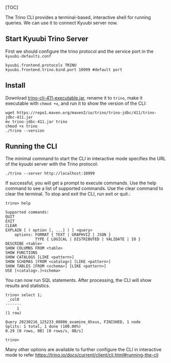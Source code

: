 [TOC]

The Trino CLI provides a terminal-based, interactive shell for running queries. We can use it to connect Kyuubi server now.

## Start Kyuubi Trino Server

First we should configure the trino protocol and the service port in the `kyuubi-defaults.conf`

```
kyuubi.frontend.protocols TRINO
kyuubi.frontend.trino.bind.port 10999 #default port
```

## Install

Download [trino-cli-411-executable.jar](https://repo1.maven.org/maven2/io/trino/trino-jdbc/411/trino-jdbc-411.jar), rename it to `trino`, make it executable with `chmod +x`, and run it to show the version of the CLI:

```
wget https://repo1.maven.org/maven2/io/trino/trino-jdbc/411/trino-jdbc-411.jar
mv trino-jdbc-411.jar trino
chmod +x trino
./trino --version
```

## Running the CLI

The minimal command to start the CLI in interactive mode specifies the URL of the kyuubi server with the Trino protocol:

```
./trino --server http://localhost:10999
```

If successful, you will get a prompt to execute commands. Use the help command to see a list of supported commands. Use the clear command to clear the terminal. To stop and exit the CLI, run exit or quit.:

```
trino> help

Supported commands:
QUIT
EXIT
CLEAR
EXPLAIN [ ( option [, ...] ) ] <query>
    options: FORMAT { TEXT | GRAPHVIZ | JSON }
             TYPE { LOGICAL | DISTRIBUTED | VALIDATE | IO }
DESCRIBE <table>
SHOW COLUMNS FROM <table>
SHOW FUNCTIONS
SHOW CATALOGS [LIKE <pattern>]
SHOW SCHEMAS [FROM <catalog>] [LIKE <pattern>]
SHOW TABLES [FROM <schema>] [LIKE <pattern>]
USE [<catalog>.]<schema>
```

You can now run SQL statements. After processing, the CLI will show results and statistics.

```
trino> select 1;
 _col0
-------
     1
(1 row)

Query 20230216_125233_00806_examine_6hxus, FINISHED, 1 node
Splits: 1 total, 1 done (100.00%)
0.29 [0 rows, 0B] [0 rows/s, 0B/s]

trino>
```

Many other options are available to further configure the CLI in interactive mode to
refer https://trino.io/docs/current/client/cli.html#running-the-cli

